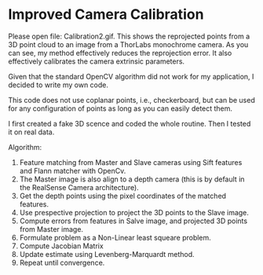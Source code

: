 # Improved Camera Calibration

Please open file: Calibration2.gif. This shows the reprojected points from a 3D point cloud to an image from a ThorLabs monochrome
camera. As you can see, my method effectively reduces the reprojection error. It also effectively calibrates the camera extrinsic parameters. 

Given that the standard OpenCV algorithm did not work for my application, I decided to write my own code. 

This code does not use coplanar points, i.e., checkerboard, but can be used for any configuration of points as long as you can easily 
detect them. 

I first created a fake 3D scence and coded the whole routine. Then I tested it on real data. 

Algorithm: 

1. Feature matching from Master and Slave cameras using Sift features and Flann matcher with OpenCv. 
2. The Master image is also align to a depth camera (this is by default in the RealSense Camera architecture). 
3. Get the depth points using the pixel coordinates of the matched features. 
4. Use prespective projection to project the 3D points to the Slave image. 
5. Compute errors from features in Salve image, and projected 3D points from Master image. 
6. Formulate problem as a Non-Linear least squeare problem. 
7. Compute Jacobian Matrix
8. Update estimate using Levenberg-Marquardt method. 
9. Repeat until convergence. 
